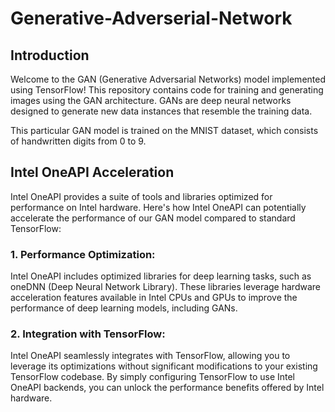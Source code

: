 # Generative-Adverserial-Network

## Introduction
Welcome to the GAN (Generative Adversarial Networks) model implemented using TensorFlow! This repository contains code for training and generating images using the GAN architecture. GANs are deep neural networks designed to generate new data instances that resemble the training data.

This particular GAN model is trained on the MNIST dataset, which consists of handwritten digits from 0 to 9.

## Intel OneAPI Acceleration
Intel OneAPI provides a suite of tools and libraries optimized for performance on Intel hardware. Here's how Intel OneAPI can potentially accelerate the performance of our GAN model compared to standard TensorFlow:

### 1. Performance Optimization: 
Intel OneAPI includes optimized libraries for deep learning tasks, such as oneDNN (Deep Neural Network Library). These libraries leverage hardware acceleration features available in Intel CPUs and GPUs to improve the performance of deep learning models, including GANs.

### 2. Integration with TensorFlow: 
Intel OneAPI seamlessly integrates with TensorFlow, allowing you to leverage its optimizations without significant modifications to your existing TensorFlow codebase. By simply configuring TensorFlow to use Intel OneAPI backends, you can unlock the performance benefits offered by Intel hardware.
